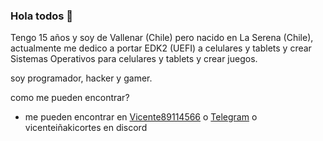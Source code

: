 ### Hola todos 👋

Tengo 15 años y soy de Vallenar (Chile) pero nacido en La Serena (Chile), actualmente me dedico a portar EDK2 (UEFI) a celulares y tablets y crear Sistemas Operativos para celulares y tablets y crear juegos.

soy programador, hacker y gamer.

como me pueden encontrar?
 - me pueden encontrar en [Vicente89114566](https://twitter.com/Vicente89114566) o [Telegram](https://t.me/vicenteicc2008) o vicenteiñakicortes en discord
<!--
**vicenteicc2008/vicenteicc2008** is a ✨ _special_ ✨ repository because its `README.md` (this file) appears on your GitHub profile.

Here are some ideas to get you started:

- 🔭 I’m currently working on ...
- 🌱 I’m currently learning ...
- 👯 I’m looking to collaborate on ...
- 🤔 I’m looking for help with ...
- 💬 Ask me about ...
- 📫 How to reach me: ...
- 😄 Pronouns: ...
- ⚡ Fun fact: ...
-->

